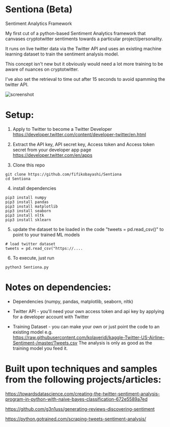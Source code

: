 # Sentiona (Beta)
Sentiment Analytics Framework

My first cut of a python-based Sentiment Analytics framework that canvases cryptotwitter sentiments towards a particular project/personality.

It runs on live twitter data via the Twitter API and uses an existing machine learning dataset to train the sentiment analysis model. 

This concept isn't new but it obviously would need a lot more training to be aware of nuances on cryptotwitter.

I've also set the retrieval to time out after 15 seconds to avoid spamming the twitter API.

![screenshot](https://raw.githubusercontent.com/fifikobayashi/Sentiona/master/%24HEX.png)

# Setup:

1. Apply to Twitter to become a Twitter Developer
https://developer.twitter.com/content/developer-twitter/en.html

2. Extract the API key, API secret key, Access token and Access token secret from your developer app page
https://developer.twitter.com/en/apps

3. Clone this repo
```
git clone https://github.com/fifikobayashi/Sentiona
cd Sentiona
```

4. install dependencies
```
pip3 install numpy
pip3 install pandas
pip3 install matplotlib
pip3 install seaborn
pip3 install nltk
pip3 install sklearn
```

5. update the dataset to be loaded in the code "tweets = pd.read_csv()" to point to your trained ML models
```
# load twitter dataset
tweets = pd.read_csv("https://....
```

6. To execute, just run 
```
python3 Sentiona.py
```

# Notes on dependencies:

- Dependencies (numpy, pandas, matplotlib, seaborn, nltk)

- Twitter API - you'll need your own access token and api key by applying for a developer account with Twitter

- Training Dataset - you can make your own or just point the code to an existing model e.g. https://raw.githubusercontent.com/kolaveridi/kaggle-Twitter-US-Airline-Sentiment-/master/Tweets.csv
The analysis is only as good as the training model you feed it.


# Built upon techniques and samples from the following projects/articles:

https://towardsdatascience.com/creating-the-twitter-sentiment-analysis-program-in-python-with-naive-bayes-classification-672e5589a7ed

https://github.com/g3n1uss/generating-reviews-discovering-sentiment

https://python.gotrained.com/scraping-tweets-sentiment-analysis/  

